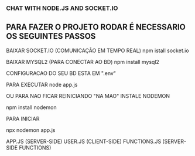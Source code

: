 ### CHAT WITH NODE.JS AND SOCKET.IO

## PARA FAZER O PROJETO RODAR É NECESSARIO OS SEGUINTES PASSOS
BAIXAR SOCKET.IO (COMUNICAÇÃO EM TEMPO REAL)
npm istall socket.io 

BAIXAR MYSQL2 (PARA CONECTAR AO BD)
npm install mysql2

CONFIGURACAO DO SEU BD ESTA EM ".env" 

PARA EXECUTAR
node app.js 

OU PARA NAO FICAR REINICIANDO "NA MAO"
INSTALE NODEMON

npm install nodemon

PARA INICIAR 

npx nodemon app.js

APP.JS (SERVER-SIDE)
USER.JS (CLIENT-SIDE)
FUNCTIONS.JS (SERVER-SIDE FUNCTIONS)
